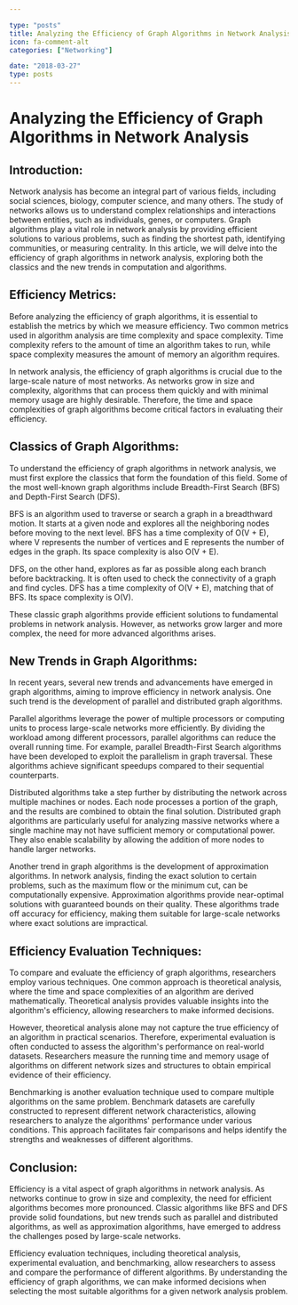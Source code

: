 ```yaml
---

type: "posts"
title: Analyzing the Efficiency of Graph Algorithms in Network Analysis
icon: fa-comment-alt
categories: ["Networking"]

date: "2018-03-27"
type: posts
---
```





# Analyzing the Efficiency of Graph Algorithms in Network Analysis

## Introduction:
Network analysis has become an integral part of various fields, including social sciences, biology, computer science, and many others. The study of networks allows us to understand complex relationships and interactions between entities, such as individuals, genes, or computers. Graph algorithms play a vital role in network analysis by providing efficient solutions to various problems, such as finding the shortest path, identifying communities, or measuring centrality. In this article, we will delve into the efficiency of graph algorithms in network analysis, exploring both the classics and the new trends in computation and algorithms.

## Efficiency Metrics:
Before analyzing the efficiency of graph algorithms, it is essential to establish the metrics by which we measure efficiency. Two common metrics used in algorithm analysis are time complexity and space complexity. Time complexity refers to the amount of time an algorithm takes to run, while space complexity measures the amount of memory an algorithm requires.

In network analysis, the efficiency of graph algorithms is crucial due to the large-scale nature of most networks. As networks grow in size and complexity, algorithms that can process them quickly and with minimal memory usage are highly desirable. Therefore, the time and space complexities of graph algorithms become critical factors in evaluating their efficiency.

## Classics of Graph Algorithms:
To understand the efficiency of graph algorithms in network analysis, we must first explore the classics that form the foundation of this field. Some of the most well-known graph algorithms include Breadth-First Search (BFS) and Depth-First Search (DFS).

BFS is an algorithm used to traverse or search a graph in a breadthward motion. It starts at a given node and explores all the neighboring nodes before moving to the next level. BFS has a time complexity of O(V + E), where V represents the number of vertices and E represents the number of edges in the graph. Its space complexity is also O(V + E).

DFS, on the other hand, explores as far as possible along each branch before backtracking. It is often used to check the connectivity of a graph and find cycles. DFS has a time complexity of O(V + E), matching that of BFS. Its space complexity is O(V).

These classic graph algorithms provide efficient solutions to fundamental problems in network analysis. However, as networks grow larger and more complex, the need for more advanced algorithms arises.

## New Trends in Graph Algorithms:
In recent years, several new trends and advancements have emerged in graph algorithms, aiming to improve efficiency in network analysis. One such trend is the development of parallel and distributed graph algorithms.

Parallel algorithms leverage the power of multiple processors or computing units to process large-scale networks more efficiently. By dividing the workload among different processors, parallel algorithms can reduce the overall running time. For example, parallel Breadth-First Search algorithms have been developed to exploit the parallelism in graph traversal. These algorithms achieve significant speedups compared to their sequential counterparts.

Distributed algorithms take a step further by distributing the network across multiple machines or nodes. Each node processes a portion of the graph, and the results are combined to obtain the final solution. Distributed graph algorithms are particularly useful for analyzing massive networks where a single machine may not have sufficient memory or computational power. They also enable scalability by allowing the addition of more nodes to handle larger networks.

Another trend in graph algorithms is the development of approximation algorithms. In network analysis, finding the exact solution to certain problems, such as the maximum flow or the minimum cut, can be computationally expensive. Approximation algorithms provide near-optimal solutions with guaranteed bounds on their quality. These algorithms trade off accuracy for efficiency, making them suitable for large-scale networks where exact solutions are impractical.

## Efficiency Evaluation Techniques:
To compare and evaluate the efficiency of graph algorithms, researchers employ various techniques. One common approach is theoretical analysis, where the time and space complexities of an algorithm are derived mathematically. Theoretical analysis provides valuable insights into the algorithm's efficiency, allowing researchers to make informed decisions.

However, theoretical analysis alone may not capture the true efficiency of an algorithm in practical scenarios. Therefore, experimental evaluation is often conducted to assess the algorithm's performance on real-world datasets. Researchers measure the running time and memory usage of algorithms on different network sizes and structures to obtain empirical evidence of their efficiency.

Benchmarking is another evaluation technique used to compare multiple algorithms on the same problem. Benchmark datasets are carefully constructed to represent different network characteristics, allowing researchers to analyze the algorithms' performance under various conditions. This approach facilitates fair comparisons and helps identify the strengths and weaknesses of different algorithms.

## Conclusion:
Efficiency is a vital aspect of graph algorithms in network analysis. As networks continue to grow in size and complexity, the need for efficient algorithms becomes more pronounced. Classic algorithms like BFS and DFS provide solid foundations, but new trends such as parallel and distributed algorithms, as well as approximation algorithms, have emerged to address the challenges posed by large-scale networks.

Efficiency evaluation techniques, including theoretical analysis, experimental evaluation, and benchmarking, allow researchers to assess and compare the performance of different algorithms. By understanding the efficiency of graph algorithms, we can make informed decisions when selecting the most suitable algorithms for a given network analysis problem.